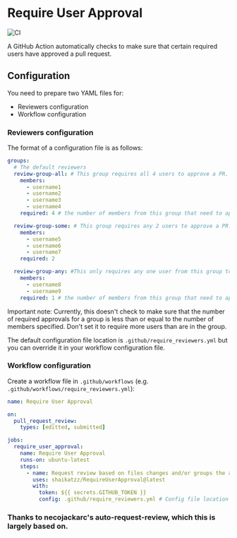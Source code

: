 # Require User Approval

![CI](https://github.com/BrianCArnold/require-user-approval/workflows/CI/badge.svg)

A GitHub Action automatically checks to make sure that certain required users have approved a pull request.

## Configuration

You need to prepare two YAML files for:

- Reviewers configuration
- Workflow configuration

### Reviewers configuration

The format of a configuration file is as follows:

```yaml
groups:
  # The default reviewers
  review-group-all: # This group requires all 4 users to approve a PR.
    members:
      - username1
      - username2
      - username3
      - username4
    required: 4 # the number of members from this group that need to approve a PR.

  review-group-some: # This group requires any 2 users to approve a PR.
    members:
      - username5
      - username6
      - username7
    required: 2

  review-group-any: #This only requires any one user from this group to approve a PR.
    members:
      - username8
      - username9
    required: 1 # the number of members from this group that need to approve a PR.
```

Important note: Currently, this doesn't check to make sure that the number of required approvals for a group is less than or equal to the number of members specified. Don't set it to require more users than are in the group.

The default configuration file location is `.github/require_reviewers.yml` but you can override it in your workflow configuration file.

### Workflow configuration

Create a workflow file in `.github/workflows` (e.g. `.github/workflows/require_reviewers.yml`):

```yaml
name: Require User Approval

on:
  pull_request_review:
    types: [editted, submitted]

jobs:
  require_user_approval:
    name: Require User Approval
    runs-on: ubuntu-latest
    steps:
      - name: Request review based on files changes and/or groups the author belongs to
        uses: shaikatzz/RequireUserApproval@latest
        with:
          token: ${{ secrets.GITHUB_TOKEN }}
          config: .github/require_reviewers.yml # Config file location override
```

### Thanks to necojackarc's auto-request-review, which this is largely based on.

